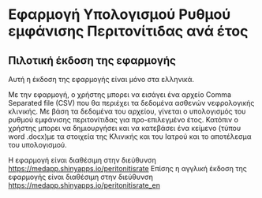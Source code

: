 # Eφαρμογή Υπολογισμού Ρυθμού εμφάνισης Περιτονίτιδας ανά έτος

## Πιλοτική έκδοση της εφαρμογής 

Αυτή η έκδοση της εφαρμογής είναι μόνο στα ελληνικά.

Με την εφαρμογή, ο χρήστης μπορει να εισάγει ένα αρχείο Comma Separated file (CSV) που θα περιέχει τα δεδομένα ασθενών νεφρολογικής κλινικής. Με βάση τα δεδομένα του αρχείου, γίνεται ο υπολογισμός του ρυθμού εμφάνισης περιτονίτιδας για  προ-επιλεγμένο έτος. Κατόπιν ο χρήστης μπορει να δημιουργήσει και να κατεβάσει ένα κείμενο (τύπου word .docx)με τα στοιχεία της Κλινικής και του Ιατρού και το αποτέλεσμα του υπολογισμού.

Η εφαρμογή είναι διαθέσιμη στην διεύθυνση https://medapp.shinyapps.io/peritonitisrate
Επίσης η αγγλική έκδοση της εφαρμογής είναι διαθέσιμη στην διεύθυνση https://medapp.shinyapps.io/peritonitisrate_en
